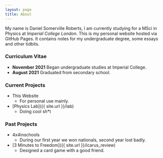 ```yaml
---
layout: page
title: About
---
```


My name is Daniel Somerville Roberts, I am currently studying for a MSci in Physics at *Imperial College London*. This is my personal website hosted via GitHub Pages. It contains notes for my undergraduate degree, some essays and other tidbits.

### Curriculum Vitae
* **November 2021** Began undergraduate studies at Imperial College.
* **August 2021** Graduated from secondary school.

### Current Projects
* This Website
  * For personal use mainly.
* [Physics Lab]({{ site.url }}/lab)
  * Doing cool sh*t

### Past Projects
* 4x4inschools
  * During our first year we won nationals, second year lost badly.
* [3 Minutes to Freedom]({{ site.url }}/icarus_review)
  * Designed a card game with a good friend.
